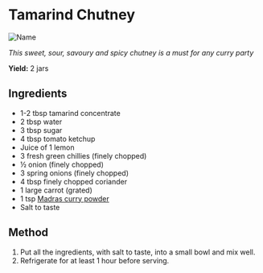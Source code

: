 # Tamarind Chutney

![Name](resources/)

*This sweet, sour, savoury and spicy chutney is a must for any curry party*

**Yield:** 2 jars

## Ingredients
- 1-2 tbsp tamarind concentrate 
- 2 tbsp water 
- 3 tbsp sugar 
- 4 tbsp tomato ketchup 
- Juice of 1 lemon 
- 3 fresh green chillies (finely chopped)
- ½ onion (finely chopped)
- 3 spring onions (finely chopped)
- 4 tbsp finely chopped coriander 
- 1 large carrot (grated)
- 1 tsp [Madras curry powder](../Base/curry-powder.md)
- Salt to taste

## Method
1. Put all the ingredients, with salt to taste, into a small bowl and mix well. 
1. Refrigerate for at least 1 hour before serving. 